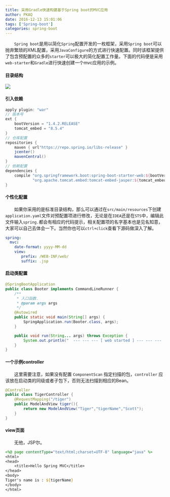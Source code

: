 ```yaml
---
title: 采用Gradle快速构建基于Spring boot的MVC应用
author: PKAQ
date: 2016-12-13 15:01:06
tags: ['Spring-boot']
categories: spring-boot
---
```


　　`Spring boot`是用以简化`Spring`配置开发的一枚框架，采用`Spring boot`可以抛弃繁琐的XML配置，采用`JavaConfigure`的方式进行快速配置。同时该框架提供了包含预配置的众多的`starter`可以极大的简化配置工作量。下面的代码便是采用`web-starter`和`Gradle`进行快速创建一个mvc应用的示例。

<!-- more -->
#### 目录结构
![](structure.jpg)

#### 引入依赖
```groovy
apply plugin: "war"
// 版本号
ext {
    bootVersion = "1.4.2.RELEASE"
    tomcat_embed = "8.5.4"
}
// 仓库配置
repositories {
    maven { url"https://repo.spring.io/libs-release" }
    jcenter()
    mavenCentral()
}
// 依赖配置
dependencies {
    compile "org.springframework.boot:spring-boot-starter-web:${bootVersion}",
            "org.apache.tomcat.embed:tomcat-embed-jasper:${tomcat_embed}"            
}
```
#### 个性化配置
　　如果你采用的是标准目录结构，那么可以通过在`src/main/resources`下创建`application.yaml`文件对预配置项进行修改，无论是在`IDEA`还是在`STS`中，编辑此文件输入`spring.`都会有相应的代码提示，相关配置项的名字基本也是见名知意，大家可以自己去体会一下。当然你也可以`ctrl+click`查看下源码做深入了解。
```yaml
spring:
  mvc:
    date-format: yyyy-MM-dd
    view:
       prefix: /WEB-INF/web/
       suffix: .jsp
```
#### 启动类配置
```java
@SpringBootApplication
public class Booter implements CommandLineRunner {
    /**
     * 入口函数.
     * @param args args
     */
    @Autowired
    public static void main(String[] args) {
        SpringApplication.run(Booter.class, args);
    }

    public void run(String... args) throws Exception {
        System.out.println("  --- --- --- [ web started ] --- --- ---  ");
    }
}
```
#### 一个示例controller
　　这里需要注意，如果没有配置 `ComponentScan` 指定扫描的包，`controller` 应该放在启动类的同级或者子包下，否则无法扫描到相应的Bean。
```java
@Controller
public class TigerController {
    @RequestMapping("/tiger")
    public ModelAndView tiger(){
        return new ModelAndView("Tiger","tigerName","Scott");
    }
}
```
#### view页面
　　无他，JSP尔。
```jsp
<%@ page contentType="text/html;charset=UTF-8" language="java" %>
<html>
<head>
    <title>Hello Spring MVC</title>
</head>
<body>
Tiger's name is : ${tigerName}
</body>
</html>

```